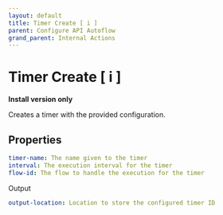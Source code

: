 ```yaml
---
layout: default
title: Timer Create [ i ]
parent: Configure API Autoflow
grand_parent: Internal Actions
---
```

# Timer Create [ i ]
**Install version only**

Creates a timer with the provided configuration.

## Properties
```yaml
timer-name: The name given to the timer
interval: The execution interval for the timer
flow-id: The flow to handle the execution for the timer
```

Output
```yaml
output-location: Location to store the configured timer ID
```
